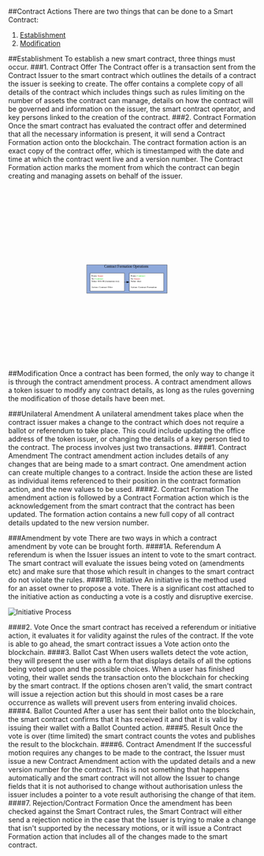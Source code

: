 ##Contract Actions
There are two things that can be done to a Smart Contract:
1. [Establishment](#establishment)
2. [Modification](#modification)

<a name="establishment"></a>
##Establishment
To establish a new smart contract, three things must occur.
###1. Contract Offer
The Contract offer is a transaction sent from the Contract Issuer to the smart contract which outlines the details of a contract the issuer is seeking to create. The offer contains a complete copy of all details of the contract which includes things such as rules limiting on the number of assets the contract can manage, details on how the contract will be governed and information on the issuer, the smart contract operator, and key persons linked to the creation of the contract.
###2. Contract Formation
Once the smart contract has evaluated the contract offer and determined that all the necessary information is present, it will send a Contract Formation action onto the blockchain. The contract formation action is an exact copy of the contract offer, which is timestamped with the date and time at which the contract went live and a version number.
The Contract Formation action marks the moment from which the contract can begin creating and managing assets on behalf of the issuer.

<img src="data:image/svg+xml;base64,PD94bWwgdmVyc2lvbj0iMS4wIiBlbmNvZGluZz0iVVRGLTgiIHN0YW5kYWxvbmU9Im5vIj8+Cjwh%0D%0ARE9DVFlQRSBzdmcgUFVCTElDICItLy9XM0MvL0RURCBTVkcgMS4xLy9FTiIgImh0dHA6Ly93d3cu%0D%0AdzMub3JnL0dyYXBoaWNzL1NWRy8xLjEvRFREL3N2ZzExLmR0ZCI+CjwhLS0gR2VuZXJhdGVkIGJ5%0D%0AIE1pY3Jvc29mdCBWaXNpbywgU1ZHIEV4cG9ydCBjb250cmFjdC1mb3JtYXRpb24uc3ZnIFBhZ2Ut%0D%0AMSAtLT4KPHN2ZyB4bWxucz0iaHR0cDovL3d3dy53My5vcmcvMjAwMC9zdmciIHhtbG5zOnhsaW5r%0D%0APSJodHRwOi8vd3d3LnczLm9yZy8xOTk5L3hsaW5rIiB4bWxuczpldj0iaHR0cDovL3d3dy53My5v%0D%0AcmcvMjAwMS94bWwtZXZlbnRzIgoJCXhtbG5zOnY9Imh0dHA6Ly9zY2hlbWFzLm1pY3Jvc29mdC5j%0D%0Ab20vdmlzaW8vMjAwMy9TVkdFeHRlbnNpb25zLyIgd2lkdGg9IjExLjY5MjlpbiIgaGVpZ2h0PSI4%0D%0ALjI2NzcyaW4iCgkJdmlld0JveD0iMCAwIDg0MS44OSA1OTUuMjc2IiB4bWw6c3BhY2U9InByZXNl%0D%0AcnZlIiBjb2xvci1pbnRlcnBvbGF0aW9uLWZpbHRlcnM9InNSR0IiIGNsYXNzPSJzdDEwIj4KCTx2%0D%0AOmRvY3VtZW50UHJvcGVydGllcyB2OmxhbmdJRD0iMjA1NyIgdjptZXRyaWM9InRydWUiIHY6dmll%0D%0Ad01hcmt1cD0iZmFsc2UiPgoJCTx2OnVzZXJEZWZzPgoJCQk8djp1ZCB2Om5hbWVVPSJtc3ZOb0F1%0D%0AdG9Db25uZWN0IiB2OnZhbD0iVlQwKDEpOjI2Ii8+CgkJPC92OnVzZXJEZWZzPgoJPC92OmRvY3Vt%0D%0AZW50UHJvcGVydGllcz4KCgk8c3R5bGUgdHlwZT0idGV4dC9jc3MiPgoJPCFbQ0RBVEFbCgkJLnN0%0D%0AMSB7ZmlsbDojOGVhOWRiO3N0cm9rZTojMDAwMDAwO3N0cm9rZS1saW5lY2FwOnJvdW5kO3N0cm9r%0D%0AZS1saW5lam9pbjpyb3VuZDtzdHJva2Utd2lkdGg6MC43NX0KCQkuc3QyIHtmaWxsOiMwMDAwMDA7%0D%0AZm9udC1mYW1pbHk6Q2FsaWJyaTtmb250LXNpemU6MS4wMDAwMWVtfQoJCS5zdDMge2ZpbGw6I2Zm%0D%0AZmZmZjtzdHJva2U6IzAwMDAwMDtzdHJva2UtbGluZWNhcDpyb3VuZDtzdHJva2UtbGluZWpvaW46%0D%0Acm91bmQ7c3Ryb2tlLXdpZHRoOjAuNzV9CgkJLnN0NCB7ZmlsbDojMDAwMDAwO2ZvbnQtZmFtaWx5%0D%0AOkNhbGlicmk7Zm9udC1zaXplOjAuNjY2NjY0ZW19CgkJLnN0NSB7ZmlsbDojYzAwMDAwO2ZvbnQt%0D%0Ac2l6ZToxZW19CgkJLnN0NiB7Zm9udC1zaXplOjFlbX0KCQkuc3Q3IHtmaWxsOiMwMGNjMDA7Zm9u%0D%0AdC1zaXplOjFlbX0KCQkuc3Q4IHttYXJrZXItZW5kOnVybCgjbXJrcjEzLTI1KTtzdHJva2U6IzAw%0D%0AMDAwMDtzdHJva2UtbGluZWNhcDpyb3VuZDtzdHJva2UtbGluZWpvaW46cm91bmQ7c3Ryb2tlLXdp%0D%0AZHRoOjAuNzV9CgkJLnN0OSB7ZmlsbDojMDAwMDAwO2ZpbGwtb3BhY2l0eToxO3N0cm9rZTojMDAw%0D%0AMDAwO3N0cm9rZS1vcGFjaXR5OjE7c3Ryb2tlLXdpZHRoOjAuMjI5MzU3Nzk4MTY1MTR9CgkJLnN0%0D%0AMTAge2ZpbGw6bm9uZTtmaWxsLXJ1bGU6ZXZlbm9kZDtmb250LXNpemU6MTJweDtvdmVyZmxvdzp2%0D%0AaXNpYmxlO3N0cm9rZS1saW5lY2FwOnNxdWFyZTtzdHJva2UtbWl0ZXJsaW1pdDozfQoJXV0+Cgk8%0D%0AL3N0eWxlPgoKCTxkZWZzIGlkPSJNYXJrZXJzIj4KCQk8ZyBpZD0ibGVuZDEzIj4KCQkJPHBhdGgg%0D%0AZD0iTSAzIDEgTCAwIDAgTCAzIC0xIEwgMyAxICIgc3R5bGU9InN0cm9rZTpub25lIi8+CgkJPC9n%0D%0APgoJCTxtYXJrZXIgaWQ9Im1ya3IxMy0yNSIgY2xhc3M9InN0OSIgdjphcnJvd1R5cGU9IjEzIiB2%0D%0AOmFycm93U2l6ZT0iMiIgdjpzZXRiYWNrPSIxMy4wOCIgcmVmWD0iLTEzLjA4IiBvcmllbnQ9ImF1%0D%0AdG8iCgkJCQltYXJrZXJVbml0cz0ic3Ryb2tlV2lkdGgiIG92ZXJmbG93PSJ2aXNpYmxlIj4KCQkJ%0D%0APHVzZSB4bGluazpocmVmPSIjbGVuZDEzIiB0cmFuc2Zvcm09InNjYWxlKC00LjM2LC00LjM2KSAi%0D%0ALz4KCQk8L21hcmtlcj4KCTwvZGVmcz4KCTxnIHY6bUlEPSIwIiB2OmluZGV4PSIxIiB2Omdyb3Vw%0D%0AQ29udGV4dD0iZm9yZWdyb3VuZFBhZ2UiPgoJCTx0aXRsZT5QYWdlLTE8L3RpdGxlPgoJCTx2OnBh%0D%0AZ2VQcm9wZXJ0aWVzIHY6ZHJhd2luZ1NjYWxlPSIwLjAzOTM3MDEiIHY6cGFnZVNjYWxlPSIwLjAz%0D%0AOTM3MDEiIHY6ZHJhd2luZ1VuaXRzPSIyNCIgdjpzaGFkb3dPZmZzZXRYPSI4LjUwMzk0IgoJCQkJ%0D%0AdjpzaGFkb3dPZmZzZXRZPSItOC41MDM5NCIvPgoJCTx2OmxheWVyIHY6bmFtZT0iQ29ubmVjdG9y%0D%0AIiB2OmluZGV4PSIwIi8+CgkJPGcgaWQ9InNoYXBlNTktMSIgdjptSUQ9IjU5IiB2Omdyb3VwQ29u%0D%0AdGV4dD0ic2hhcGUiIHRyYW5zZm9ybT0idHJhbnNsYXRlKDI2Ni40NTcsLTIzNC40MjUpIj4KCQkJ%0D%0APHRpdGxlPlNoZWV0LjU5PC90aXRsZT4KCQkJPGRlc2M+Q29udHJhY3QgRm9ybWF0aW9uIE9wZXJh%0D%0AdGlvbnM8L2Rlc2M+CgkJCTx2OnRleHRCbG9jayB2Om1hcmdpbnM9InJlY3QoNCw0LDQsNCkiIHY6%0D%0AdGFiU3BhY2U9IjQyLjUxOTciLz4KCQkJPHY6dGV4dFJlY3QgY3g9IjEzNS41NDciIGN5PSI1MDQu%0D%0AOTg3IiB3aWR0aD0iMjcyLjEzIiBoZWlnaHQ9IjkuMDAyMzQiLz4KCQkJPHJlY3QgeD0iMCIgeT0i%0D%0ANDk4Ljg5OCIgd2lkdGg9IjI3Mi4xMjYiIGhlaWdodD0iOTYuMzc4IiBjbGFzcz0ic3QxIi8+CgkJ%0D%0ACTx0ZXh0IHg9IjU5LjI5IiB5PSI1MDguNTkiIGNsYXNzPSJzdDIiIHY6bGFuZ0lEPSIzMDgxIj48%0D%0AdjpwYXJhZ3JhcGggdjpob3JpekFsaWduPSIxIi8+PHY6dGFiTGlzdC8+Q29udHJhY3QgRm9ybWF0%0D%0AaW9uIE9wZXJhdGlvbnM8L3RleHQ+CQk8L2c+CgkJPGcgaWQ9InNoYXBlMjQtNCIgdjptSUQ9IjI0%0D%0AIiB2Omdyb3VwQ29udGV4dD0ic2hhcGUiIHRyYW5zZm9ybT0idHJhbnNsYXRlKDI3Ny43OTUsLTI0%0D%0AMS42NTQpIj4KCQkJPHRpdGxlPlNoZWV0LjI0PC90aXRsZT4KCQkJPGRlc2M+RnJvbTogSXNzdWVy%0D%0AIFRvOiBDb250cmFjdCBWYWx1ZTogJDE2LjAwIChmb3JtYXRpb24gZmVlKSBBY3Rpby4uLjwvZGVz%0D%0AYz4KCQkJPHY6dGV4dEJsb2NrIHY6bWFyZ2lucz0icmVjdCg0LDQsNCw0KSIgdjp0YWJTcGFjZT0i%0D%0ANDIuNTE5NyIgdjp2ZXJ0aWNhbEFsaWduPSIwIi8+CgkJCTx2OnRleHRSZWN0IGN4PSI1OC4xMTAy%0D%0AIiBjeT0iNTY0Ljg3NCIgd2lkdGg9IjExNi4yMyIgaGVpZ2h0PSI2MC44MDMyIi8+CgkJCTxyZWN0%0D%0AIHg9IjAiIHk9IjUzNC40NzIiIHdpZHRoPSIxMTYuMjIiIGhlaWdodD0iNjAuODAzMiIgY2xhc3M9%0D%0AInN0MyIvPgoJCQk8dGV4dCB4PSI0IiB5PSI1NDUuNjciIGNsYXNzPSJzdDQiIHY6bGFuZ0lEPSIz%0D%0AMDgxIj48djpwYXJhZ3JhcGgvPjx2OnRhYkxpc3QvPkZyb206IDx0c3BhbiBjbGFzcz0ic3Q1Ij5J%0D%0Ac3N1ZXI8djpuZXdsaW5lQ2hhci8+PC90c3Bhbj48dHNwYW4KCQkJCQkJeD0iNCIgZHk9IjEuMmVt%0D%0AIiBjbGFzcz0ic3Q2Ij5UbzogPC90c3Bhbj48dHNwYW4gY2xhc3M9InN0NyI+Q29udHJhY3Q8djpu%0D%0AZXdsaW5lQ2hhci8+PC90c3Bhbj48dHNwYW4geD0iNCIKCQkJCQkJZHk9IjEuMmVtIiBjbGFzcz0i%0D%0Ac3Q2Ij5WYWx1ZTogJDE2LjAwIChmb3JtYXRpb24gZmVlKTx2Om5ld2xpbmVDaGFyLz48djpuZXds%0D%0AaW5lQ2hhci8+PC90c3Bhbj48dHNwYW4geD0iNCIKCQkJCQkJZHk9IjIuNGVtIiBjbGFzcz0ic3Q2%0D%0AIj5BY3Rpb246IENvbnRyYWN0IE9mZmVyPC90c3Bhbj48L3RleHQ+CQk8L2c+CgkJPGcgaWQ9InNo%0D%0AYXBlMzItMTIiIHY6bUlEPSIzMiIgdjpncm91cENvbnRleHQ9InNoYXBlIiB0cmFuc2Zvcm09InRy%0D%0AYW5zbGF0ZSg0MTEuMDI0LC0yNDEuNjU0KSI+CgkJCTx0aXRsZT5TaGVldC4zMjwvdGl0bGU+CgkJ%0D%0ACTxkZXNjPkZyb206IENvbnRyYWN0IFRvOiBJc3N1ZXIgVmFsdWU6IGR1c3QgQWN0aW9uOiBDb250%0D%0AcmFjdCBGb3JtYXQuLi48L2Rlc2M+CgkJCTx2OnRleHRCbG9jayB2Om1hcmdpbnM9InJlY3QoNCw0%0D%0ALDQsNCkiIHY6dGFiU3BhY2U9IjQyLjUxOTciIHY6dmVydGljYWxBbGlnbj0iMCIvPgoJCQk8djp0%0D%0AZXh0UmVjdCBjeD0iNTguMTEwMiIgY3k9IjU2NC44NzQiIHdpZHRoPSIxMTYuMjMiIGhlaWdodD0i%0D%0ANjAuODAzMiIvPgoJCQk8cmVjdCB4PSIwIiB5PSI1MzQuNDcyIiB3aWR0aD0iMTE2LjIyIiBoZWln%0D%0AaHQ9IjYwLjgwMzIiIGNsYXNzPSJzdDMiLz4KCQkJPHRleHQgeD0iNCIgeT0iNTQ1LjY3IiBjbGFz%0D%0Acz0ic3Q0IiB2OmxhbmdJRD0iMzA4MSI+PHY6cGFyYWdyYXBoLz48djp0YWJMaXN0Lz5Gcm9tOiA8%0D%0AdHNwYW4gY2xhc3M9InN0NyI+Q29udHJhY3Q8djpuZXdsaW5lQ2hhci8+PC90c3Bhbj48dHNwYW4K%0D%0ACQkJCQkJeD0iNCIgZHk9IjEuMmVtIiBjbGFzcz0ic3Q2Ij5UbzogPC90c3Bhbj48dHNwYW4gY2xh%0D%0Ac3M9InN0NSI+SXNzdWVyPHY6bmV3bGluZUNoYXIvPjwvdHNwYW4+PHRzcGFuIHg9IjQiCgkJCQkJ%0D%0ACWR5PSIxLjJlbSIgY2xhc3M9InN0NiI+VmFsdWU6IGR1c3Q8djpuZXdsaW5lQ2hhci8+PHY6bmV3%0D%0AbGluZUNoYXIvPjwvdHNwYW4+PHRzcGFuIHg9IjQiIGR5PSIyLjRlbSIKCQkJCQkJY2xhc3M9InN0%0D%0ANiI+QWN0aW9uOiBDb250cmFjdCBGb3JtYXRpb248L3RzcGFuPjwvdGV4dD4JCTwvZz4KCQk8ZyBp%0D%0AZD0ic2hhcGU2MS0yMCIgdjptSUQ9IjYxIiB2Omdyb3VwQ29udGV4dD0ic2hhcGUiIHY6bGF5ZXJN%0D%0AZW1iZXI9IjAiIHRyYW5zZm9ybT0idHJhbnNsYXRlKDM5NC4wMTYsLTI2NC45NjkpIj4KCQkJPHRp%0D%0AdGxlPkR5bmFtaWMgY29ubmVjdG9yPC90aXRsZT4KCQkJPHBhdGggZD0iTTAgNTg4LjE5IEw3LjIg%0D%0ANTg4LjE5IiBjbGFzcz0ic3Q4Ii8+CgkJPC9nPgoJPC9nPgo8L3N2Zz4K" alt="Contract Formation Process">

<a name="modification"></a>
##Modification
Once a contract has been formed, the only way to change it is through the contract amendment process. A contract amendment allows a token issuer to modify any contract details, as long as the rules governing the modification of those details have been met.

###Unilateral Amendment
A unilateral amendment takes place when the contract issuer makes a change to the contract which does not require a ballot or referendum to take place. This could include updating the office address of the token issuer, or changing the details of a key person tied to the contract. The process involves just two transactions.
####1. Contract Amendment
The contract amendment action includes details of any changes that are being made to a smart contract. One amendment action can create multiple changes to a contract. Inside the action these are listed as individual items referenced to their position in the contract formation action, and the new values to be used.
####2. Contract Formation
The amendment action is followed by a Contract Formation action which is the acknowledgement from the smart contract that the contract has been updated. The formation action contains a new full copy of all contract details updated to the new version number. 

###Amendment by vote
There are two ways in which a contract amendment by vote can be brought forth.
####1A. Referendum
A referendum is when the Issuer issues an intent to vote to the smart contract. The smart contract will evaluate the issues being voted on (amendments etc) and make sure that those which result in changes to the smart contract do not violate the rules.
####1B. Initiative
An initiative is the method used for an asset owner to propose a vote. There is a significant cost attached to the initiative action as conducting a vote is a costly and disruptive exercise.

<img src="https://github.com/tokenized/docs/blob/master/images/initiative.JPG?raw=true" alt="Initiative Process">

####2. Vote
Once the smart contract has received a referendum or initiative action, it evaluates it for validity against the rules of the contract. If the vote is able to go ahead, the smart contract issues a Vote action onto the blockchain.
####3. Ballot Cast
When users wallets detect the vote action, they will present the user with a form that displays details of all the options being voted upon and the possible choices. When a user has finished voting, their wallet sends the transaction onto the blockchain for checking by the smart contract. If the options chosen aren't valid, the smart contract will issue a rejection action but this should in most cases be a rare occurrence as wallets will prevent users from entering invalid choices.
####4. Ballot Counted
After a user has sent their ballot onto the blockchain, the smart contract confirms that it has received it and that it is valid by issuing their wallet with a Ballot Counted action.
####5. Result
Once the vote is over (time limited) the smart contract counts the votes and publishes the result to the blockchain. 
####6. Contract Amendment
If the successful motion requires any changes to be made to the contract, the Issuer must issue a new Contract Amendment action with the updated details and a new version number for the contract. This is not something that happens automatically and the smart contract will not allow the Issuer to change fields that it is not authorised to change without authorisation unless the issuer includes a pointer to a vote result authorising the change of that item.
####7. Rejection/Contract Formation
Once the amendment has been checked against the Smart Contract rules, the Smart Contract will either send a rejection notice in the case that the Issuer is trying to make a change that isn't supported by the necessary motions, or it will issue a Contract Formation action that includes all of the changes made to the smart contract.  